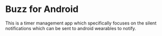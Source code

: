 # Buzz for Android

This is a timer management app which specifically focuses on the silent notifications which can be sent to android wearables to notify.